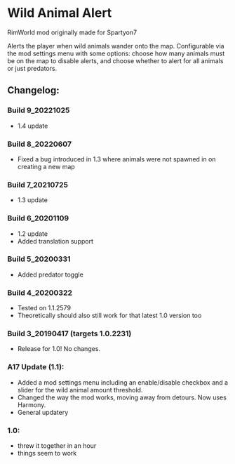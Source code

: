 # Wild Animal Alert
RimWorld mod originally made for Spartyon7

Alerts the player when wild animals wander onto the map. Configurable via the mod settings menu with some options: choose how many animals must be on the map to disable alerts, and choose whether to alert for all animals or just predators.

## Changelog:

### Build 9_20221025
* 1.4 update

### Build 8_20220607
* Fixed a bug introduced in 1.3 where animals were not spawned in on creating a new map

### Build 7_20210725
* 1.3 update

### Build 6_20201109
* 1.2 update
* Added translation support

### Build 5_20200331
* Added predator toggle

### Build 4_20200322
* Tested on 1.1.2579
* Theoretically should also still work for that latest 1.0 version too

### Build 3_20190417 (targets 1.0.2231)
* Release for 1.0! No changes.

### A17 Update (1.1):
* Added a mod settings menu including an enable/disable checkbox and a slider for the wild animal amount threshold.
* Changed the way the mod works, moving away from detours. Now uses Harmony.
* General updatery

### 1.0:
* threw it together in an hour
* things seem to work
